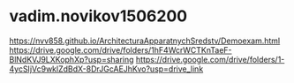 # vadim.novikov1506200
https://nvv858.github.io/ArchitecturaApparatnychSredstv/Demoexam.html
https://drive.google.com/drive/folders/1hF4WcrWCTKnTaeF-BlNdKVJ9LXKophXp?usp=sharing
https://drive.google.com/drive/folders/1-4ycSIjVc9wklZdBdX-8DrJGcAEJhKvo?usp=drive_link
